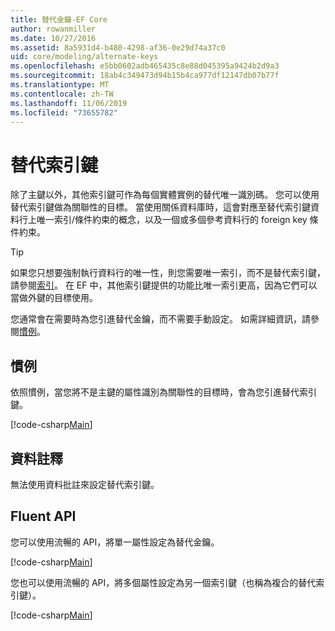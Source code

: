 ```yaml
---
title: 替代金鑰-EF Core
author: rowanmiller
ms.date: 10/27/2016
ms.assetid: 8a5931d4-b480-4298-af36-0e29d74a37c0
uid: core/modeling/alternate-keys
ms.openlocfilehash: e5bb0602adb465435c8e88d045395a9424b2d9a3
ms.sourcegitcommit: 18ab4c349473d94b15b4ca977df12147db07b77f
ms.translationtype: MT
ms.contentlocale: zh-TW
ms.lasthandoff: 11/06/2019
ms.locfileid: "73655782"
---
```

# <a name="alternate-keys"></a>替代索引鍵

除了主鍵以外，其他索引鍵可作為每個實體實例的替代唯一識別碼。 您可以使用替代索引鍵做為關聯性的目標。 當使用關係資料庫時，這會對應至替代索引鍵資料行上唯一索引/條件約束的概念，以及一個或多個參考資料行的 foreign key 條件約束。

> [!TIP]  
> 如果您只想要強制執行資料行的唯一性，則您需要唯一索引，而不是替代索引鍵，請參閱[索引](indexes.md)。 在 EF 中，其他索引鍵提供的功能比唯一索引更高，因為它們可以當做外鍵的目標使用。

您通常會在需要時為您引進替代金鑰，而不需要手動設定。 如需詳細資訊，請參閱[慣例](#conventions)。

## <a name="conventions"></a>慣例

依照慣例，當您將不是主鍵的屬性識別為關聯性的目標時，會為您引進替代索引鍵。

[!code-csharp[Main](../../../samples/core/Modeling/Conventions/AlternateKey.cs?name=AlternateKey&highlight=12)]

## <a name="data-annotations"></a>資料註釋

無法使用資料批註來設定替代索引鍵。

## <a name="fluent-api"></a>Fluent API

您可以使用流暢的 API，將單一屬性設定為替代金鑰。

[!code-csharp[Main](../../../samples/core/Modeling/FluentAPI/AlternateKeySingle.cs?name=AlternateKeySingle&highlight=7,8)]

您也可以使用流暢的 API，將多個屬性設定為另一個索引鍵（也稱為複合的替代索引鍵）。

[!code-csharp[Main](../../../samples/core/Modeling/FluentAPI/AlternateKeyComposite.cs?name=AlternateKeyComposite&highlight=7,8)]
